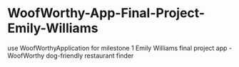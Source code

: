 # WoofWorthy-App-Final-Project-Emily-Williams
use WoofWorthyApplication for milestone 1
Emily Williams final project app - WoofWorthy dog-friendly restaurant finder
